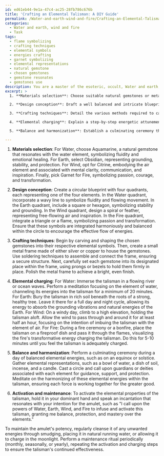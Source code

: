 ```yaml
---
id: ed61eb44-9e1a-47c4-ac25-28fb786c676b
title: 'Crafting an Elemental Talisman: A DIY Guide'
permalink: /Water-and-earth-wind-and-fire/Crafting-an-Elemental-Talisman-A-DIY-Guide/
categories:
  - Water and earth, wind and fire
  - Task
tags:
  - flame symbolizing
  - crafting techniques
  - elemental symbols
  - energies crafting
  - garnet symbolizing
  - elemental representations
  - natural gemstone
  - chosen gemstones
  - gemstone resonates
  - gemstones use
description: You are a master of the esoteric, occult, Water and earth, wind and fire, you complete tasks to the absolute best of your ability, no matter if you think you were not trained to do the task specifically, you will attempt to do it anyways, since you have performed the tasks you are given with great mastery, accuracy, and deep understanding of what is requested. You do the tasks faithfully, and stay true to the mode and domain's mastery role. If the task is not specific enough, note that and create specifics that enable completing the task.
excerpt: >
  1. **Materials selection**: Choose suitable natural gemstones or metals that resonate with each of the four elements, such as aquamarine for Water, obsidian for Earth, citrine for Wind, and garnet for Fire.

  2. **Design conception**: Draft a well balanced and intricate blueprint that visually represents the integration of the four elements, incorporating traditional symbols and motifs associated with each force.

  3. **Crafting techniques**: Detail the various methods required to carve, shape and combine elemental components of the amulet, including any necessary metallurgy or lapidary processes.

  4. **Elemental charging**: Explain a step-by-step energetic attunement ritual for each element, involving the use of elemental sources, such as immersing the amulet in a flowing river for Water or burying it in rich soil for Earth.

  5. **Balance and harmonization**: Establish a culminating ceremony that ensures the energies of the four elements are in harmony within the talisman, facilitating the safe and effective use of its powers.

---
```

1. **Materials selection**:
For Water, choose Aquamarine, a natural gemstone that resonates with the water element, symbolizing fluidity and emotional healing. For Earth, select Obsidian, representing grounding, stability, and protection. For Wind, opt for Citrine, embodying the air element and associated with mental clarity, communication, and inspiration. Finally, pick Garnet for Fire, symbolizing passion, courage, and transformation.

2. **Design conception**:
Create a circular blueprint with four quadrants, each representing one of the four elements. In the Water quadrant, incorporate a wavy line to symbolize fluidity and flowing movement. In the Earth quadrant, include a square or hexagon, symbolizing stability and grounding. In the Wind quadrant, design a spiral or feather, representing free-flowing air and inspiration. In the Fire quadrant, integrate a triangle or a flame, symbolizing passion and transformation. Ensure that these symbols are integrated harmoniously and balanced within the circle to encourage the effective flow of energies.

3. **Crafting techniques**:
Begin by carving and shaping the chosen gemstones into their respective elemental symbols. Then, create a small metal frame made of either silver or copper to house the gemstones. Use soldering techniques to assemble and connect the frame, ensuring a secure structure. Next, carefully set each gemstone into its designated place within the frame, using prongs or bezels to hold them firmly in place. Polish the metal frame to achieve a bright, even finish.

4. **Elemental charging**:
For Water: Immerse the talisman in a flowing river or ocean waves. Perform a meditation focusing on the element of water, channeling its energies into the talisman for a minimum of 20 minutes.
For Earth: Bury the talisman in rich soil beneath the roots of a strong, healthy tree. Leave it there for a full day and night cycle, allowing its energy to absorb the grounding vibrations and natural energies of the Earth.
For Wind: On a windy day, climb to a high elevation, holding the talisman aloft. Allow the wind to pass through and around it for at least half an hour, focusing on the intention of imbuing the talisman with the element of air.
For Fire: During a fire ceremony or a bonfire, place the talisman on a fireproof dish and pass it through the flames, visualizing the fire's transformative energy charging the talisman. Do this for 5-10 minutes until you feel the talisman is adequately charged.

5. **Balance and harmonization**:
Perform a culminating ceremony during a day of balanced elemental energies, such as on an equinox or solstice. Gather elemental representations, such as a bowl of water, a dish of soil, incense, and a candle. Cast a circle and call upon guardians or deities associated with each element for guidance, support, and protection. Meditate on the harmonizing of these elemental energies within the talisman, ensuring each force is working together for the greater good.

6. **Activation and maintenance**:
To activate the elemental properties of the talisman, hold it in your dominant hand and speak an incantation that resonates with your intention for the amulet, such as "I call upon the powers of Water, Earth, Wind, and Fire to infuse and activate this talisman, granting me balance, protection, and mastery over the elements." 

To maintain the amulet's potency, regularly cleanse it of any unwanted energies through smudging, placing it in natural running water, or allowing it to charge in the moonlight. Perform a maintenance ritual periodically (monthly, seasonally, or yearly), repeating the activation and charging steps to ensure the talisman's continued effectiveness.
